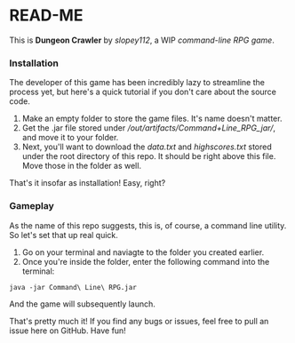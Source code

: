 # READ-ME
This is **Dungeon Crawler** by *slopey112*, a WIP *command-line RPG game*.

### Installation

The developer of this game has been incredibly lazy to streamline the process yet, but here's a quick tutorial if you don't care about the source code.

1. Make an empty folder to store the game files. It's name doesn't matter.
2. Get the .jar file stored under */out/artifacts/Command+Line_RPG_jar/*, and move it to your folder.
3. Next, you'll want to download the *data.txt* and *highscores.txt* stored under the root directory of this repo. It should be right above this file. Move those in the folder as well.

That's it insofar as installation! Easy, right?

### Gameplay

As the name of this repo suggests, this is, of course, a command line utility. So let's set that up real quick.

1. Go on your terminal and naviagte to the folder you created earlier. 
2. Once you're inside the folder, enter the following command into the terminal:
```$xslt
java -jar Command\ Line\ RPG.jar
```
And the game will subsequently launch. 

That's pretty much it! If you find any bugs or issues, feel free to pull an issue here on GitHub. Have fun!
